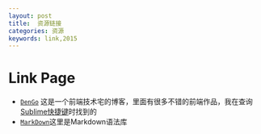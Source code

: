 ```yaml
---
layout: post
title:  资源链接
categories: 资源
keywords: link,2015
---
```


# Link Page

- [`DenGo`](http://dengo.org) 这是一个前端技术宅的博客，里面有很多不错的前端作品，我在查询[Sublime快捷键](http://dengo.org/archives/970)时找到的
- [`MarkDown`](http://wowubuntu.com/markdown/#autolink)这里是Markdown语法库		
